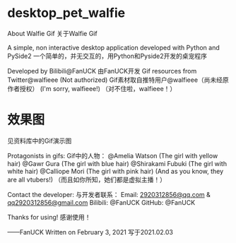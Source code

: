 # desktop_pet_walfie
About Walfie Gif
关于Walfie Gif

A simple, non interactive desktop application developed with Python and PySide2
一个简单的，并无交互的，用Python和Pyside2开发的桌宠程序

Developed by Bilibili@FanUCK
由FanUCK开发
Gif resources from Twitter@walfieee (Not authorized)
Gif素材取自推特用户@walfieee（尚未经原作者授权）
(I'm sorry, walfieee!)
（对不住啦，walfieee！）

# 效果图
见资料库中的Gif演示图

Protagonists in gifs:
Gif中的人物：
@Amelia Watson (The girl with yellow hair)
@Gawr Gura (The girl with blue hair)
@Shirakami Fubuki (The girl with white hair)
@Calliope Mori (The girl with pink hair)
(And as you know, they are all vtubers!)
（而且如你所知，她们都是虚拟主播！）

Contact the developer:
与开发者联系：
Email:
2920312856@qq.com & qq2920312856@gmail.com
Bilibili:
@FanUCK
GitHub:
@FanUCK

Thanks for using!
感谢使用！

——FanUCK
Written on February 3, 2021
写于2021.02.03     
